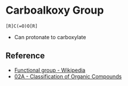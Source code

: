 # Carboalkoxy Group

````smiles
[R]C(=O)O[R]
````

* Can protonate to carboxylate

## Reference

* [Functional group - Wikipedia](https://en.wikipedia.org/wiki/Functional_group)
* [02A - Classification of Organic Compounds](../../../../00%20-%20Summary/SCCH134%20-%20Organic%20Chemistry%20for%20Medical%20Science/02A%20-%20Classification%20of%20Organic%20Compounds.md)
